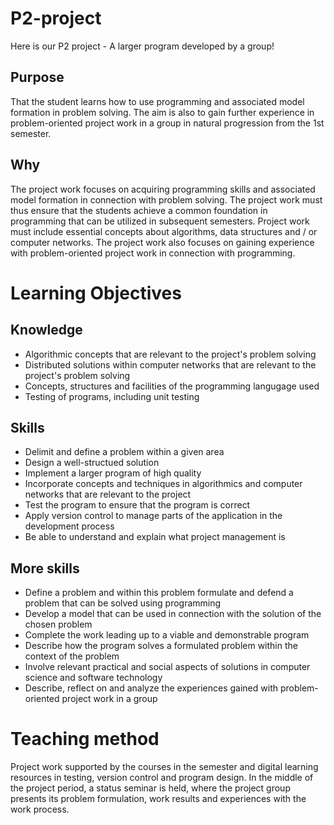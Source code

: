 # P2-project

Here is our P2 project - A larger program developed by a group!

## Purpose

That the student learns how to use programming and associated model formation in problem solving. The aim is also to gain further experience in problem-oriented project work in a group in natural progression from the 1st semester.

## Why

The project work focuses on acquiring programming skills and associated model formation in connection with problem solving. The project work must thus ensure that the students achieve a common foundation in programming that can be utilized in subsequent semesters. Project work must include essential concepts about algorithms, data structures and / or computer networks. The project work also focuses on gaining experience with problem-oriented project work in connection with programming.

# Learning Objectives

## Knowledge

-   Algorithmic concepts that are relevant to the project's problem solving
-   Distributed solutions within computer networks that are relevant to the project's problem solving
-   Concepts, structures and facilities of the programming langugage used
-   Testing of programs, including unit testing

## Skills

-   Delimit and define a problem within a given area
-   Design a well-structued solution
-   Implement a larger program of high quality
-   Incorporate concepts and techniques in algorithmics and computer networks that are relevant to the project
-   Test the program to ensure that the program is correct
-   Apply version control to manage parts of the application in the development process
-   Be able to understand and explain what project management is

## More skills

-   Define a problem and within this problem formulate and defend a problem that can be solved using programming
-   Develop a model that can be used in connection with the solution of the chosen problem
-   Complete the work leading up to a viable and demonstrable program
-   Describe how the program solves a formulated problem within the context of the problem
-   Involve relevant practical and social aspects of solutions in computer science and software technology
-   Describe, reflect on and analyze the experiences gained with problem-oriented project work in a group

# Teaching method

Project work supported by the courses in the semester and digital learning resources in testing, version control and program design. In the middle of the project period, a status seminar is held, where the project group presents its problem formulation, work results and experiences with the work process.
